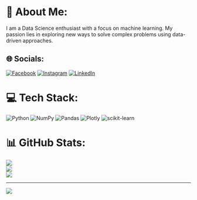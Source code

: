 # 💫 About Me:
I am a Data Science enthusiast with a focus on machine learning. My passion lies in exploring new ways to solve complex problems using data-driven approaches.


## 🌐 Socials:
[![Facebook](https://img.shields.io/badge/Facebook-%231877F2.svg?logo=Facebook&logoColor=white)](https://facebook.com/emekeh) [![Instagram](https://img.shields.io/badge/Instagram-%23E4405F.svg?logo=Instagram&logoColor=white)](https://instagram.com/eke_mong) [![LinkedIn](https://img.shields.io/badge/LinkedIn-%230077B5.svg?logo=linkedin&logoColor=white)](https://linkedin.com/in/eke-eke) 

# 💻 Tech Stack:
![Python](https://img.shields.io/badge/python-3670A0?style=for-the-badge&logo=python&logoColor=ffdd54) ![NumPy](https://img.shields.io/badge/numpy-%23013243.svg?style=for-the-badge&logo=numpy&logoColor=white) ![Pandas](https://img.shields.io/badge/pandas-%23150458.svg?style=for-the-badge&logo=pandas&logoColor=white) ![Plotly](https://img.shields.io/badge/Plotly-%233F4F75.svg?style=for-the-badge&logo=plotly&logoColor=white) ![scikit-learn](https://img.shields.io/badge/scikit--learn-%23F7931E.svg?style=for-the-badge&logo=scikit-learn&logoColor=white)
# 📊 GitHub Stats:
![](https://github-readme-stats.vercel.app/api?username=emekeh&theme=radical&hide_border=false&include_all_commits=false&count_private=false)<br/>
![](https://github-readme-streak-stats.herokuapp.com/?user=emekeh&theme=radical&hide_border=false)<br/>
![](https://github-readme-stats.vercel.app/api/top-langs/?username=emekeh&theme=radical&hide_border=false&include_all_commits=false&count_private=false&layout=compact)

---
[![](https://visitcount.itsvg.in/api?id=emekeh&icon=0&color=0)](https://visitcount.itsvg.in)

<!-- Proudly created with GPRM ( https://gprm.itsvg.in ) -->
